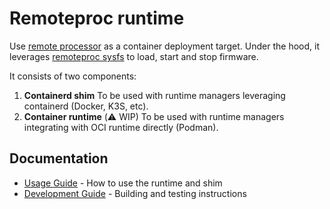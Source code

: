 # Remoteproc runtime

Use [remote processor](https://docs.kernel.org/staging/remoteproc.html#introduction) as a container deployment target.
Under the hood, it leverages [remoteproc sysfs](https://www.kernel.org/doc/Documentation/ABI/testing/sysfs-class-remoteproc) to load, start and stop firmware.

It consists of two components:

1. <strong>Containerd shim</strong>
   To be used with runtime managers leveraging containerd (Docker, K3S, etc).
2. <strong>Container runtime</strong> (⚠️ WIP)
   To be used with runtime managers integrating with OCI runtime directly (Podman).

## Documentation

- [Usage Guide](USAGE.md) - How to use the runtime and shim
- [Development Guide](DEVELOPMENT.md) - Building and testing instructions
